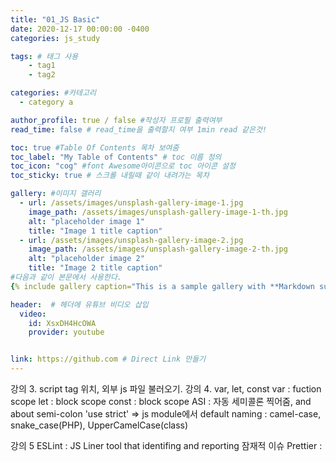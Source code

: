 ```yaml
---
title: "01_JS Basic"
date: 2020-12-17 00:00:00 -0400
categories: js_study

tags: # 태그 사용
    - tag1
    - tag2

categories: #카테고리
  - category a

author_profile: true / false #작성자 프로필 출력여부
read_time: false # read_time을 출력할지 여부 1min read 같은것!

toc: true #Table Of Contents 목차 보여줌
toc_label: "My Table of Contents" # toc 이름 정의
toc_icon: "cog" #font Awesome아이콘으로 toc 아이콘 설정
toc_sticky: true # 스크롤 내릴때 같이 내려가는 목차

gallery: #이미지 갤러리
  - url: /assets/images/unsplash-gallery-image-1.jpg
    image_path: /assets/images/unsplash-gallery-image-1-th.jpg
    alt: "placeholder image 1"
    title: "Image 1 title caption"
  - url: /assets/images/unsplash-gallery-image-2.jpg
    image_path: /assets/images/unsplash-gallery-image-2-th.jpg
    alt: "placeholder image 2"
    title: "Image 2 title caption"
#다음과 같이 본문에서 사용한다.
{% include gallery caption="This is a sample gallery with **Markdown support**." %}

header:  # 헤더에 유튜브 비디오 삽입
  video:
    id: XsxDH4HcOWA
    provider: youtube


link: https://github.com # Direct Link 만들기
---
```


강의 3. script tag 위치, 외부 js 파일 불러오기.
강의 4. var, let, const
var : fuction scope
let : block scope
const : block scope
ASI : 자동 세미콜론 찍어줌, and about semi-colon
'use strict' => js module에서 default 
naming : camel-case, snake_case(PHP), UpperCamelCase(class)

강의 5
ESLint : JS Liner tool that identifing and reporting 잠재적 이슈 
Prettier :